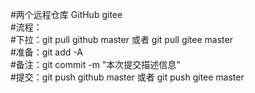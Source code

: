 #两个远程仓库 GitHub  gitee  
#流程：  
#下拉：git pull  github master 或者 git pull gitee master  
#准备：git add -A  
#备注：git commit -m "本次提交描述信息"  
#提交：git push github master 或者 git push gitee master  
